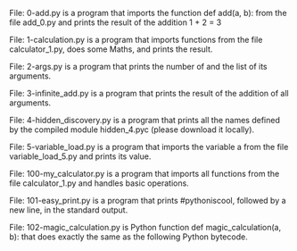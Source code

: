 File: 0-add.py is a program that imports the function def add(a, b): from the file add_0.py and prints the result of the addition 1 + 2 = 3

File: 1-calculation.py is a program that imports functions from the file calculator_1.py, does some Maths, and prints the result.

File: 2-args.py is a program that prints the number of and the list of its arguments.

File: 3-infinite_add.py is a program that prints the result of the addition of all arguments.

File: 4-hidden_discovery.py is a program that prints all the names defined by the compiled module hidden_4.pyc (please download it locally).

File: 5-variable_load.py is a program that imports the variable a from the file variable_load_5.py and prints its value.

File: 100-my_calculator.py is a program that imports all functions from the file calculator_1.py and handles basic operations.

File: 101-easy_print.py is a program that prints #pythoniscool, followed by a new line, in the standard output.

File: 102-magic_calculation.py is Python function def magic_calculation(a, b): that does exactly the same as the following Python bytecode.

